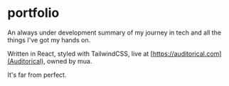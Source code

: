 # portfolio

An always under development summary of my journey in tech and all the things I've got my hands on.

Written in React, styled with TailwindCSS, live at [https://auditorical.com](Auditorical), owned by mua.

It's far from perfect.